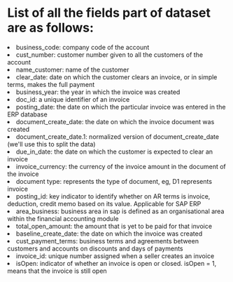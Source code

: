 # List of all the fields part of dataset are as follows: 
<li>business_code: company code of the account</li>
<li>cust_number: customer number given to all the customers of the account</li>
<li>name_customer: name of the customer</li>
<li>clear_date: date on which the customer clears an invoice, or in simple terms, makes the full payment</li>
<li>business_year: the year in which the invoice was created</li>
<li>doc_id: a unique identifier of an invoice</li>
<li>posting_date: the date on which the particular invoice was entered in the ERP database</li>
<li>document_create_date: the date on which the invoice document was created</li>
<li>document_create_date.1: normalized version of document_create_date (we'll use this to split the data)</li>
<li>due_in_date: the date on which the customer is expected to clear an invoice</li>
<li>invoice_currency: the currency of the invoice amount in the document of the invoice</li>
<li>document type: represents the type of document, eg, D1 represents invoice</li>
<li>posting_id: key indicator to identify whether on AR terms is invoice, deduction, credit memo based on its value. Applicable for SAP ERP</li>
<li>area_business: business area in sap is defined as an organisational area within the financial accounting module</li>
<li>total_open_amount: the amount that is yet to be paid for that invoice</li>
<li>baseline_create_date: the date on which the invoice was created</li>
<li>cust_payment_terms: business terms and agreements between customers and accounts on discounts and days of payments</li>
<li>invoice_id: unique number assigned when a seller creates an invoice</li>
<li>isOpen: indicator of whether an invoice is open or closed. isOpen = 1, means that the invoice is still open</li>